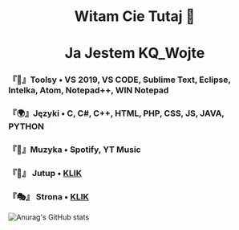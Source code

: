 <!DOCTYPE HTML>
<h1 align="center">Witam Cie Tutaj 👋 </h1>
<h1 align="center">Ja Jestem KQ_Wojte </h1> 

### 『🔧』Toolsy • VS 2019, VS CODE, Sublime Text, Eclipse, Intelka, Atom, Notepad++, WIN Notepad 
### 『🌍』Języki • C, C#, C++, HTML, PHP, CSS, JS, JAVA, PYTHON
### 『🎵』Muzyka • Spotify, YT Music

### 『📢』 Jutup •  <a href="https://www.youtube.com/channel/UCHYWYUXnNPUhgBdlaZ8j0hw"> KLIK </a>
### 『🎭』 Strona •  <a href="http://kq-wojte.ct8.pl"> KLIK </a>


![Anurag's GitHub stats](https://github-readme-stats.vercel.app/api?username=WOJTEKQYTtv&show_icons=true&theme=dark) 


